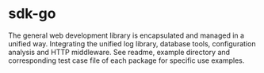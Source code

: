 # sdk-go
The general web development library is encapsulated and managed in a unified way.
Integrating the unified log library, database tools, configuration analysis and HTTP middleware.
See readme, example directory and corresponding test case file of each package for specific use examples.

# 
